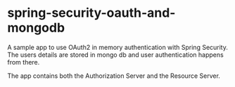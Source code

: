 # spring-security-oauth-and-mongodb
A sample app to use OAuth2 in memory authentication with Spring Security. The users details are stored in mongo db and user authentication happens from there.

The app contains both the Authorization Server and the Resource Server.
